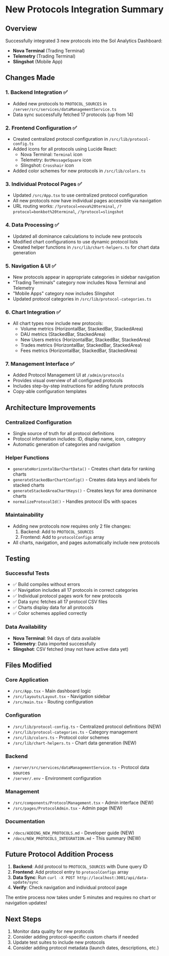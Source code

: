 # New Protocols Integration Summary

## Overview

Successfully integrated 3 new protocols into the Sol Analytics Dashboard:
- **Nova Terminal** (Trading Terminal)
- **Telemetry** (Trading Terminal) 
- **Slingshot** (Mobile App)

## Changes Made

### 1. Backend Integration ✅
- Added new protocols to `PROTOCOL_SOURCES` in `/server/src/services/dataManagementService.ts`
- Data sync successfully fetched 17 protocols (up from 14)

### 2. Frontend Configuration ✅
- Created centralized protocol configuration in `/src/lib/protocol-config.ts`
- Added icons for all protocols using Lucide React:
  - Nova Terminal: `Terminal` icon
  - Telemetry: `BotMessageSquare` icon  
  - Slingshot: `Crosshair` icon
- Added color schemes for new protocols in `/src/lib/colors.ts`

### 3. Individual Protocol Pages ✅
- Updated `/src/App.tsx` to use centralized protocol configuration
- All new protocols now have individual pages accessible via navigation
- URL routing works: `/?protocol=nova%20terminal`, `/?protocol=bonkbot%20terminal`, `/?protocol=slingshot`

### 4. Data Processing ✅
- Updated all dominance calculations to include new protocols
- Modified chart configurations to use dynamic protocol lists
- Created helper functions in `/src/lib/chart-helpers.ts` for chart data generation

### 5. Navigation & UI ✅
- New protocols appear in appropriate categories in sidebar navigation
- "Trading Terminals" category now includes Nova Terminal and Telemetry
- "Mobile Apps" category now includes Slingshot
- Updated protocol categories in `/src/lib/protocol-categories.ts`

### 6. Chart Integration ✅
- All chart types now include new protocols:
  - Volume metrics (HorizontalBar, StackedBar, StackedArea)
  - DAU metrics (StackedBar, StackedArea)
  - New Users metrics (HorizontalBar, StackedBar, StackedArea)
  - Trades metrics (HorizontalBar, StackedBar, StackedArea)
  - Fees metrics (HorizontalBar, StackedBar, StackedArea)

### 7. Management Interface ✅
- Added Protocol Management UI at `/admin/protocols`
- Provides visual overview of all configured protocols
- Includes step-by-step instructions for adding future protocols
- Copy-able configuration templates

## Architecture Improvements

### Centralized Configuration
- Single source of truth for all protocol definitions
- Protocol information includes: ID, display name, icon, category
- Automatic generation of categories and navigation

### Helper Functions
- `generateHorizontalBarChartData()` - Creates chart data for ranking charts
- `generateStackedBarChartConfig()` - Creates data keys and labels for stacked charts
- `generateStackedAreaChartKeys()` - Creates keys for area dominance charts
- `normalizeProtocolId()` - Handles protocol IDs with spaces

### Maintainability
- Adding new protocols now requires only 2 file changes:
  1. Backend: Add to `PROTOCOL_SOURCES`
  2. Frontend: Add to `protocolConfigs` array
- All charts, navigation, and pages automatically include new protocols

## Testing

### Successful Tests
- ✅ Build compiles without errors
- ✅ Navigation includes all 17 protocols in correct categories
- ✅ Individual protocol pages work for new protocols
- ✅ Data sync fetches all 17 protocol CSV files
- ✅ Charts display data for all protocols
- ✅ Color schemes applied correctly

### Data Availability
- **Nova Terminal**: 94 days of data available
- **Telemetry**: Data imported successfully
- **Slingshot**: CSV fetched (may not have active data yet)

## Files Modified

### Core Application
- `/src/App.tsx` - Main dashboard logic
- `/src/layouts/Layout.tsx` - Navigation sidebar
- `/src/main.tsx` - Routing configuration

### Configuration
- `/src/lib/protocol-config.ts` - Centralized protocol definitions (NEW)
- `/src/lib/protocol-categories.ts` - Category management
- `/src/lib/colors.ts` - Protocol color schemes
- `/src/lib/chart-helpers.ts` - Chart data generation (NEW)

### Backend
- `/server/src/services/dataManagementService.ts` - Protocol data sources
- `/server/.env` - Environment configuration

### Management
- `/src/components/ProtocolManagement.tsx` - Admin interface (NEW)
- `/src/pages/ProtocolAdmin.tsx` - Admin page (NEW)

### Documentation
- `/docs/ADDING_NEW_PROTOCOLS.md` - Developer guide (NEW)
- `/docs/NEW_PROTOCOLS_INTEGRATION.md` - This summary (NEW)

## Future Protocol Addition Process

1. **Backend**: Add protocol to `PROTOCOL_SOURCES` with Dune query ID
2. **Frontend**: Add protocol entry to `protocolConfigs` array
3. **Data Sync**: Run `curl -X POST http://localhost:3001/api/data-update/sync`
4. **Verify**: Check navigation and individual protocol page

The entire process now takes under 5 minutes and requires no chart or navigation updates!

## Next Steps

1. Monitor data quality for new protocols
2. Consider adding protocol-specific custom charts if needed
3. Update test suites to include new protocols
4. Consider adding protocol metadata (launch dates, descriptions, etc.)